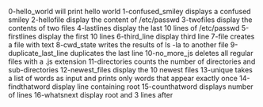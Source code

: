 0-hello_world will print hello world
1-confused_smiley displays a confused smiley
2-hellofile display the content of /etc/passwd
3-twofiles display the contents of two files
4-lastlines display the last 10 lines of /etc/passwd
5-firstlines display the first 10 lines
6-third_line display third line
7-file creates a file with text
8-cwd_state writes the results of ls -la to another file
9-duplicate_last_line duplicates the last line
10-no_more_js deletes all regular files with a .js extension
11-directories counts the number of directories and sub-directories
12-newest_files display the 10 newest files
13-unique takes a list of words as input and prints only words that appear exactly once
14-findthatword display line containing root
15-counthatword displays number of lines
16-whatsnext display root and 3 lines after
